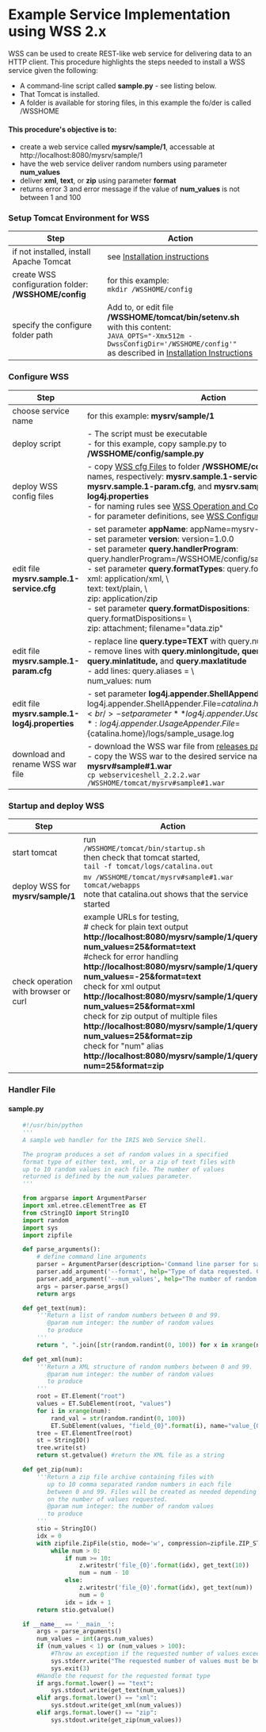 # Example Service Implementation using WSS 2.x

WSS can be used to create REST-like web service for delivering data to
an HTTP client. This procedure highlights the steps needed to install a
WSS service given the following:

- A command-line script called **sample.py** - see listing below.
- That Tomcat is installed.
- A folder is available for storing files, in this example the fo/der is called /WSSHOME

#### This procedure's objective is to:

- create a web service called **mysrv/sample/1**, accessable at
    http://localhost:8080/mysrv/sample/1
- have the web service deliver random numbers using parameter
    **num\_values**
- deliver **xml**, **text**, or **zip** using parameter **format**
- returns error 3 and error message if the value of **num\_values** is
    not between 1 and 100

### Setup Tomcat Environment for WSS

Step | Action
---- | -----
if not installed, install Apache Tomcat | see [Installation instructions](Installation.md)
create WSS configuration folder: **/WSSHOME/config** | for this example: <br />```mkdir /WSSHOME/config```
specify the configure folder path | Add to, or edit file **/WSSHOME/tomcat/bin/setenv.sh** with this content: <br />``` JAVA_OPTS="-Xmx512m -DwssConfigDir='/WSSHOME/config'" ``` <br />as described in [Installation Instructions](Installation.md)

### Configure WSS
Step | Action
----- | -----
choose service name | for this example: **mysrv/sample/1**
deploy script | - The script must be executable <br /> - for this example, copy sample.py to **/WSSHOME/config/sample.py**
deploy WSS config files | - copy [WSS cfg Files](WebServiceShell-2.4.x.md#servicecfg) to folder **/WSSHOME/config** -- with the names, respectively: **mysrv.sample.1-service.cfg**, **mysrv.sample.1-param.cfg**, and **mysrv.sample.1-log4j.properties** <br /> - for naming rules see [WSS Operation and Configuration](WebServiceShell-2.4.x.md#wss-operation-and-configuration) <br /> - for parameter definitions, see [WSS Configuration Reference](WebServiceShell-2.4.x.md#wss-configuration-reference)
edit file **mysrv.sample.1-service.cfg** | - set parameter **appName**: appName=mysrv-sample-1 <br /> - set parameter **version**: version=1.0.0 <br /> - set parameter **query.handlerProgram**: query.handlerProgram=/WSSHOME/config/sample.py <br /> - set parameter **query.formatTypes**: query.formatTypes = \ <br /> xml: application/xml, \ <br /> text: text/plain, \ <br /> zip: application/zip <br /> - set parameter **query.formatDispositions**: query.formatDispositions= \ <br /> zip: attachment; filename="data.zip"
edit file **mysrv.sample.1-param.cfg** | - replace line **query.type=TEXT** with query.num\_values=NUMBER <br /> - remove lines with **query.minlongitude, query.maxlongitude, query.minlatitude,** and **query.maxlatitude** <br /> - add lines: query.aliases = \ <br /> num\_values: num
edit file **mysrv.sample.1-log4j.properties** | - set parameter **log4j.appender.ShellAppender.File**: log4j.appender.ShellAppender.File=${catalina.home}/logs/sample.log <br /> - set parameter **log4j.appender.UsageAppender.File**: log4j.appender.UsageAppender.File=${catalina.home}/logs/sample\_usage.log
download and rename WSS war file | - download the WSS war file from [releases page](../../releases) <br /> - copy the WSS war to the desired service name i.e. **mysrv\#sample\#1.war** <br /> ```cp webserviceshell_2.2.2.war /WSSHOME/tomcat/mysrv#sample#1.war```

### Startup and deploy WSS
Step | Action
----- | -----
start tomcat | run <br /> ```/WSSHOME/tomcat/bin/startup.sh``` <br /> then check that tomcat started, <br /> ```tail -f tomcat/logs/catalina.out```
deploy WSS for **mysrv/sample/1** | ```mv /WSSHOME/tomcat/mysrv#sample#1.war tomcat/webapps``` <br /> note that catalina.out shows that the service started|\
check operation with browser or curl | example URLs for testing, <br />  # check for plain text output <br /> **http://localhost:8080/mysrv/sample/1/query?num_values=25&format=text** <br /> #check for error handling <br /> **http://localhost:8080/mysrv/sample/1/query?num_values=-25&format=text** <br /> check for xml output <br /> **http://localhost:8080/mysrv/sample/1/query?num_values=25&format=xml** <br /> check for zip output of multiple files <br /> **http://localhost:8080/mysrv/sample/1/query?num_values=25&format=zip** <br /> check for "num" alias <br /> **http://localhost:8080/mysrv/sample/1/query?num=25&format=zip**

### Handler File

#### sample.py
``` python
    #!/usr/bin/python
    '''
    A sample web handler for the IRIS Web Service Shell.

    The program produces a set of random values in a specified
    format type of either text, xml, or a zip of text files with
    up to 10 random values in each file. The number of values
    returned is defined by the num_values parameter.
    '''

    from argparse import ArgumentParser
    import xml.etree.cElementTree as ET
    from cStringIO import StringIO
    import random
    import sys
    import zipfile

    def parse_arguments():
        # define command line arguments
        parser = ArgumentParser(description='Command line parser for sample Web Service Shell handler.')
        parser.add_argument('--format', help="Type of data requested. Choose from 'text', 'xml', and 'zip'")
        parser.add_argument('--num_values', help="The number of random values that the program should return. Max of 10.")
        args = parser.parse_args()
        return args

    def get_text(num):
        '''Return a list of random numbers between 0 and 99.
           @param num integer: the number of random values
           to produce
        '''
        return ", ".join([str(random.randint(0, 100)) for x in xrange(num)])

    def get_xml(num):
        '''Return a XML structure of random numbers between 0 and 99.
           @param num integer: the number of random values
           to produce
        '''
        root = ET.Element("root")
        values = ET.SubElement(root, "values")
        for i in xrange(num):
            rand_val = str(random.randint(0, 100))
            ET.SubElement(values, "field_{0}".format(i), name="value_{0}".format(rand_val)).text = rand_val
        tree = ET.ElementTree(root)
        st = StringIO()
        tree.write(st)
        return st.getvalue() #return the XML file as a string

    def get_zip(num):
        '''Return a zip file archive containing files with
           up to 10 comma separated random numbers in each file
           between 0 and 99. Files will be created as needed depending
           on the number of values requested.
           @param num integer: the number of random values
           to produce
        '''
        stio = StringIO()
        idx = 0
        with zipfile.ZipFile(stio, mode='w', compression=zipfile.ZIP_STORED,allowZip64=True) as z:
            while num > 0:
                if num >= 10:
                    z.writestr('file_{0}'.format(idx), get_text(10))
                    num = num - 10
                else:
                    z.writestr('file_{0}'.format(idx), get_text(num))
                    num = 0
                idx = idx + 1
        return stio.getvalue()

    if __name__ == '__main__':
        args = parse_arguments()
        num_values = int(args.num_values)
        if (num_values < 1) or (num_values > 100):
            #Throw an exception if the requested number of values exceeds 100
            sys.stderr.write("The requested number of values must be between 1 and 100")
            sys.exit(3)
        #Handle the request for the requested format type
        if args.format.lower() == "text":
            sys.stdout.write(get_text(num_values))
        elif args.format.lower() == "xml":
            sys.stdout.write(get_xml(num_values))
        elif args.format.lower() == "zip":
            sys.stdout.write(get_zip(num_values))
```
